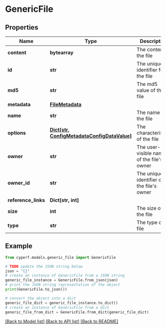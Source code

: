 # GenericFile


## Properties

Name | Type | Description | Notes
------------ | ------------- | ------------- | -------------
**content** | **bytearray** | The content of the file | [optional] 
**id** | **str** | The unique identifier for the file | [optional] [readonly] 
**md5** | **str** | The md5 value of the file | [optional] 
**metadata** | [**FileMetadata**](FileMetadata.md) |  | [optional] 
**name** | **str** | The name of the file | [optional] 
**options** | [**Dict[str, ConfigMetadataConfigDataValue]**](ConfigMetadataConfigDataValue.md) | The characteristics of the file | [optional] 
**owner** | **str** | The user-visible name of the file&#39;s owner | [optional] [readonly] 
**owner_id** | **str** | The unique identifier of the file&#39;s owner | [optional] [readonly] 
**reference_links** | **Dict[str, int]** |  | [optional] 
**size** | **int** | The size of the file | [optional] 
**type** | **str** | The type of file | [optional] [readonly] 

## Example

```python
from cyperf.models.generic_file import GenericFile

# TODO update the JSON string below
json = "{}"
# create an instance of GenericFile from a JSON string
generic_file_instance = GenericFile.from_json(json)
# print the JSON string representation of the object
print(GenericFile.to_json())

# convert the object into a dict
generic_file_dict = generic_file_instance.to_dict()
# create an instance of GenericFile from a dict
generic_file_from_dict = GenericFile.from_dict(generic_file_dict)
```
[[Back to Model list]](../README.md#documentation-for-models) [[Back to API list]](../README.md#documentation-for-api-endpoints) [[Back to README]](../README.md)


